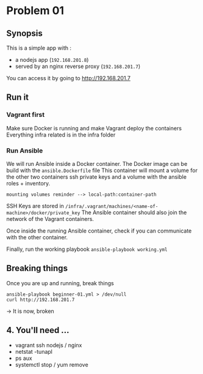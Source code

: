# Problem 01

## Synopsis
 This is a simple app with :
 * a nodejs app (`192.168.201.8`)
 * served by an nginx reverse proxy (`192.168.201.7`)
  
 You can access it by going to http://192.168.201.7

## Run it

### Vagrant first

Make sure Docker is running and make Vagrant deploy the containers
Everything infra related is in the infra folder

### Run Ansible
We will run Ansible inside a Docker container.
The Docker image can be build with the `ansible.Dockerfile` file
This container will mount a volume for the other two containers ssh private keys
and a volume with the ansible roles + inventory.

`mounting volumes reminder --> local-path:container-path`

SSH Keys are stored in `/infra/.vagrant/machines/<name-of-machine>/docker/private_key`
The Ansible container should also join the network of the Vagrant containers.

Once inside the running Ansible container,
check if you can communicate with the other container.

Finally, run the working playbook `ansible-playbook working.yml` 

## Breaking things
 Once you are up and running, break things
```
ansible-playbook beginner-01.yml > /dev/null
curl http://192.168.201.7
```
-> It is now, broken

## 4. You'll need ...
* vagrant ssh nodejs / nginx
* netstat -tunapl
* ps aux
* systemctl stop / yum remove
